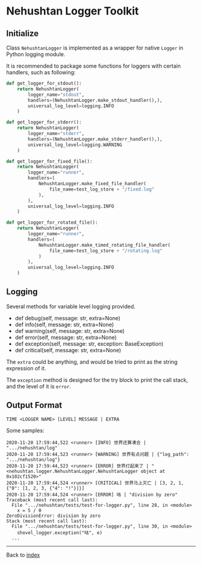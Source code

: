 # Nehushtan Logger Toolkit

## Initialize

Class `NehushtanLogger` is implemented as a wrapper for native `Logger` in Python logging module.

It is recommended to package some functions for loggers with certain handlers, such as following:

```python
def get_logger_for_stdout():
    return NehushtanLogger(
        logger_name="stdout", 
        handlers=(NehushtanLogger.make_stdout_handler(),),
        universal_log_level=logging.INFO
    )

def get_logger_for_stderr():
    return NehushtanLogger(
        logger_name="stderr", 
        handlers=(NehushtanLogger.make_stderr_handler(),),
        universal_log_level=logging.WARNING
    )

def get_logger_for_fixed_file():
    return NehushtanLogger(
        logger_name="runner",
        handlers=(
            NehushtanLogger.make_fixed_file_handler(
                file_name=test_log_store + "/fixed.log"
            ),
        ),
        universal_log_level=logging.INFO
    )

def get_logger_for_rotated_file():
    return NehushtanLogger(
        logger_name="runner",
        handlers=(
            NehushtanLogger.make_timed_rotating_file_handler(
                file_name=test_log_store + "/rotating.log"
            )
        ),
        universal_log_level=logging.INFO
    )
```

## Logging

Several methods for variable level logging provided.

* def debug(self, message: str, extra=None)
* def info(self, message: str, extra=None)
* def warning(self, message: str, extra=None)
* def error(self, message: str, extra=None)
* def exception(self, message: str, exception: BaseException)
* def critical(self, message: str, extra=None)

The `extra` could be anything, and would be tried to print as the string expression of it.

The `exception` method is designed for the try block to print the call stack, and the level of it is `error`. 

## Output Format

```
TIME <LOGGER NAME> [LEVEL] MESSAGE | EXTRA
```

Some samples:

```
2020-11-20 17:59:44,522 <runner> [INFO] 世界还算凑合 | ".../nehushtan/log"
2020-11-20 17:59:44,523 <runner> [WARNING] 世界有点问题 | {"log_path": ".../nehushtan/log"}
2020-11-20 17:59:44,523 <runner> [ERROR] 世界打起来了 | "<nehushtan.logger.NehushtanLogger.NehushtanLogger object at 0x102cf1520>"
2020-11-20 17:59:44,524 <runner> [CRITICAL] 世界马上灭亡 | [3, 2, 1, {"0": [1, 2, 3, {"4": "!"}]}]
2020-11-20 17:59:44,524 <runner> [ERROR] 咕 | "division by zero"
Traceback (most recent call last):
  File ".../nehushtan/tests/test-for-logger.py", line 28, in <module>
    x = 5 / 0
ZeroDivisionError: division by zero
Stack (most recent call last):
  File ".../nehushtan/tests/test-for-logger.py", line 30, in <module>
    shovel_logger.exception("咕", e)
  ...
```

----

Back to [index](./index)